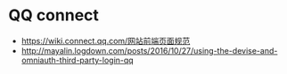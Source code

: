# QQ connect
- https://wiki.connect.qq.com/网站前端页面规范 
- http://mayalin.logdown.com/posts/2016/10/27/using-the-devise-and-omniauth-third-party-login-qq
